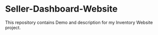# Seller-Dashboard-Website
This repository contains Demo and description for my Inventory Website  project.
